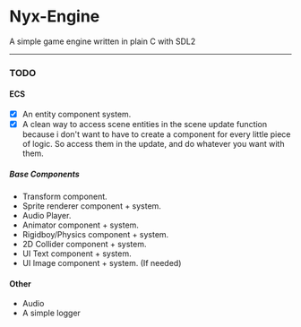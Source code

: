 # Nyx-Engine
A simple game engine written in plain C with SDL2

---
### TODO
#### ECS
- [x] An entity component system.
- [x] A clean way to access scene entities in the scene update function because i don't want to have to create a component for every little piece of logic. So access them in the update, and do whatever you want with them.
##### Base Components
* Transform component.
* Sprite renderer component + system.
* Audio Player.
* Animator component + system.
* Rigidboy/Physics component + system.
* 2D Collider component + system.
* UI Text component + system.
* UI Image component + system. (If needed)
#### Other
* Audio
* A simple logger
